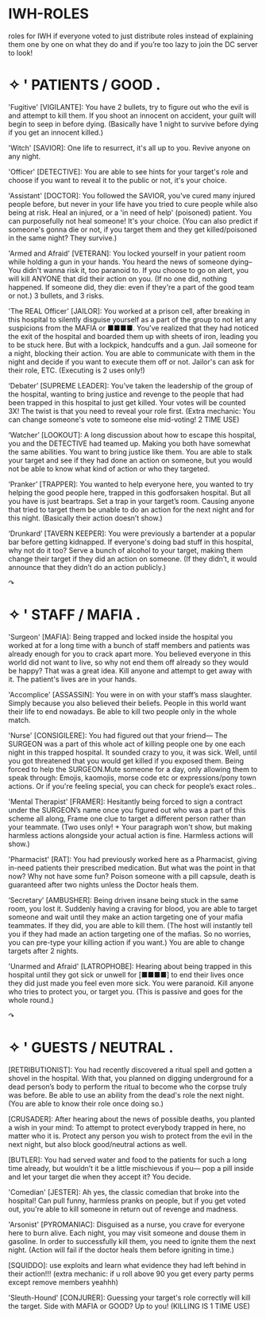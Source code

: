 # IWH-ROLES
roles for IWH if everyone voted to just distribute roles instead of explaining them one by one on what they do and if you’re too lazy to join the DC server to look!

# ✧ '  PATIENTS / GOOD .

'Fugitive' [VIGILANTE]: You have 2 bullets, try to figure out who the evil is and attempt to kill them. If you shoot an innocent on accident, your guilt will begin to seep in before dying. (Basically have 1 night to survive before dying if you get an innocent killed.)

'Witch' [SAVIOR]: One life to resurrect, it's all up to you. Revive anyone on any night.

'Officer' [DETECTIVE]: You are able to see hints for your target's role and choose if you want to reveal it to the public or not, it's your choice.

'Assistant' [DOCTOR]: You followed the SAVIOR, you've cured many injured people before, but never in your life have you tried to cure people while also being at risk. Heal an injured, or a 'in need of help' (poisoned) patient. You can purposefully not heal someone! It's your choice. (You can also predict if someone's gonna die or not, if you target them and they get killed/poisoned in the same night? They survive.)

'Armed and Afraid' [VETERAN]: You locked yourself in your patient room while holding a gun in your hands. You heard the news of someone dying– You didn't wanna risk it, too paranoid to. If you choose to go on alert, you will kill ANYONE that did their action on you. (If no one did, nothing happened. If someone did, they die: even if they're a part of the good team or not.) 3 bullets, and 3 risks.

'The REAL Officer' [JAILOR]: You worked at a prison cell, after breaking in this hospital to silently disguise yourself as a part of the group to not let any suspicions from the MAFIA or ■■■■. You've realized that they had noticed the exit of the hospital and boarded them up with sheets of iron, leading you to be stuck here. But with a lockpick, handcuffs and a gun. Jail someone for a night, blocking their action. You are able to communicate with them in the night and decide if you want to execute them off or not. Jailor's can ask for their role, ETC. (Executing is 2 uses only!)

‘Debater’ [SUPREME LEADER]: You’ve taken the leadership of the group of the hospital, wanting to bring justice and revenge to the people that had been trapped in this hospital to just get killed. Your votes will be counted 3X! The twist is that you need to reveal your role first. (Extra mechanic: You can change someone's vote to someone else mid-voting! 2 TIME USE)

‘Watcher’ [LOOKOUT]: A long discussion about how to escape this hospital, you and the DETECTIVE had teamed up. Making you both have somewhat the same abilities. You want to bring justice like them. You are able to stalk your target and see if they had done an action on someone, but you would not be able to know what kind of action or who they targeted.

‘Pranker’ [TRAPPER]: You wanted to help everyone here, you wanted to try helping the good people here, trapped in this godforsaken hospital. But all you have is just beartraps. Set a trap in your target’s room. Causing anyone that tried to target them be unable to do an action for the next night and for this night. (Basically their action doesn’t show.)

‘Drunkard’ [TAVERN KEEPER]: You were previously a bartender at a popular bar before getting kidnapped. If everyone's doing bad stuff in this hospital, why not do it too? Serve a bunch of alcohol to your target, making them change their target if they did an action on someone. (If they didn’t, it would announce that they didn’t do an action publicly.)

↷

# ✧ '  STAFF / MAFIA .

'Surgeon' [MAFIA]: Being trapped and locked inside the hospital you worked at for a long time with a bunch of staff members and patients was already enough for you to crack apart more. You believed everyone in this world did not want to live, so why not end them off already so they would be happy? That was a great idea. Kill anyone and attempt to get away with it. The patient's lives are in your hands.

'Accomplice' [ASSASSIN]: You were in on with your staff’s mass slaughter. Simply because you also believed their beliefs. People in this world want their life to end nowadays. Be able to kill two people only in the whole match.

'Nurse' [CONSIGILERE]: You had figured out that your friend— The SURGEON was a part of this whole act of killing people one by one each night in this trapped hospital. It sounded crazy to you, it was sick. Well, until you got threatened that you would get killed if you exposed them. Being forced to help the SURGEON.Mute someone for a day, only allowing them to speak through: Emojis, kaomojis, morse code etc or expressions/pony town actions. Or if you're feeling special, you can check for people’s exact roles..

'Mental Therapist' [FRAMER]: Hesitantly being forced to sign a contract under the SURGEON’s name once you figured out who was a part of this scheme all along, Frame one clue to target a different person rather than your teammate. (Two uses only! + Your paragraph won't show, but making harmless actions alongside your actual action is fine. Harmless actions will show.)

'Pharmacist' [RAT]: You had previously worked here as a Pharmacist, giving in-need patients their prescribed medication. But what was the point in that now? Why not have some fun? Poison someone with a pill capsule, death is guaranteed after two nights unless the Doctor heals them.

‘Secretary’ [AMBUSHER]: Being driven insane being stuck in the same room, you lost it. Suddenly having a craving for blood, you are able to target someone and wait until they make an action targeting one of your mafia teammates. If they did, you are able to kill them. (The host will instantly tell you if they had made an action targeting one of the mafias. So no worries, you can pre-type your killing action if you want.) You are able to change targets after 2 nights.

'Unarmed and Afraid' [LATROPHOBE]: Hearing about being trapped in this hospital until they got sick or unwell for [■■■■] to end their lives once they did just made you feel even more sick. You were paranoid. Kill anyone who tries to protect you, or target you. (This is passive and goes for the whole round.)

↷

# ✧ '  GUESTS / NEUTRAL .

[RETRIBUTIONIST]: You had recently discovered a ritual spell and gotten a shovel in the hospital. With that, you planned on digging underground for a dead person’s body to perform the ritual to become who the corpse truly was before. Be able to use an ability from the dead's role the next night. (You are able to know their role once doing so.)

[CRUSADER]: After hearing about the news of possible deaths, you planted a wish in your mind: To attempt to protect everybody trapped in here, no matter who it is. Protect any person you wish to protect from the evil in the next night, but also block good/neutral actions as well.

[BUTLER]: You had served water and food to the patients for such a long time already, but wouldn’t it be a little mischievous if you— pop a pill inside and let your target die when they accept it? You decide.

'Comedian' [JESTER]: Ah yes, the classic comedian that broke into the hospital! Can pull funny, harmless pranks on people, but if you get voted out, you're able to kill someone in return out of revenge and madness.

'Arsonist' [PYROMANIAC]: Disguised as a nurse, you crave for everyone here to burn alive. Each night, you may visit someone and douse them in gasoline. In order to successfully kill them, you need to ignite them the next night. (Action will fail if the doctor heals them before igniting in time.)

[SQUIDDO]: use exploits and learn what evidence they had left behind in their action!!! (extra mechanic: if u roll above 90 you get every party perms except remove members yeahhh)

'Sleuth-Hound' [CONJURER]: Guessing your target's role correctly will kill the target. Side with MAFIA or GOOD? Up to you! (KILLING IS 1 TIME USE)
